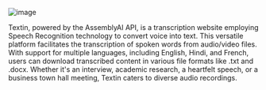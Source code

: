 ![image](https://github.com/Manishkumar-Saroj/Textin/assets/126165524/7b39b5c5-951f-46e8-8e04-ec801e527bce)

Textin, powered by the AssemblyAI API, is a transcription website employing Speech Recognition technology to convert voice into text. This versatile platform facilitates the transcription of spoken words from audio/video files. With support for multiple languages, including English, Hindi, and French, users can download transcribed content in various file formats like .txt and .docx. Whether it's an interview, academic research, a heartfelt speech, or a business town hall meeting, Textin caters to diverse audio recordings.
